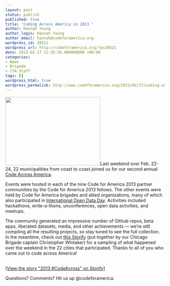 ```yaml
---
layout: post
status: publish
published: true
title: 'Coding Across America in 2013 '
author: Hannah Young
author_login: Hannah Young
author_email: hannah@codeforamerica.org
wordpress_id: 20521
wordpress_url: http://codeforamerica.org/?p=20521
date: 2013-02-27 12:35:56.000000000 +00:00
categories:
- News
- Brigade
- CfA Staff
tags: []
wordpress_html: true
wordpress_permalink: http://www.codeforamerica.org/2013/02/27/coding-across-america-in-2013/
---
```


<p><img alt="" class="alignleft size-medium wp-image-20544" height="216" src="http://codeforamerica.org/wp-content/uploads/2013/02/Screen-Shot-2013-02-27-at-9.33.26-AM-300x216.png" title="Screen Shot 2013-02-27 at 9.33.26 AM" width="300"/>Last weekend over Feb. 22-24, 22 municipalities from coast to coast joined us for our second annual <a href="http://brigade.codeforamerica.org/pages/codeacross">Code Across America</a>.</p>
<p>Events were hosted in each of the nine Code for America 2013 partner communities by the Code for America 2013 fellows. The other events were held by Code for America brigades and allied organizations, many of which also participated in <a href="http://opendataday.org/">International Open Data Day</a>. Activities included hackathons, write-a-thons, unconferences, open data activities, and meetups.</p>
<p>The community generated an impressive number of Github repos, beta apps, liberated datasets, media, and other achievements — we’re still compiling all the resulting projects, so stay tuned to see the full collection. In the meantime, check out <a href="http://storify.com/CivicWhitaker/2013-codeacross">this Storify</a> (put together by our Chicago Brigade captain Christopher Whitaker) for a sampling of what happened over the weekend in the 22 cities that participated. Thanks to all of you who came out to code across America!</p>
<p><script src="//storify.com/CivicWhitaker/2013-codeacross.js"></script><br/>
<noscript>[<a href="//storify.com/CivicWhitaker/2013-codeacross" target="_blank">View the story "2013 #CodeAcross" on Storify</a>]</noscript>
<p>Questions? Comments? Hit us up @codeforamerica.</p>
</p>